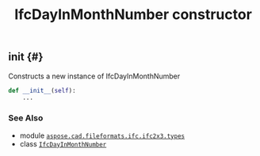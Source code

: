 ﻿---
title: IfcDayInMonthNumber constructor
second_title: Aspose.CAD for Python via .NET API References
description: 
type: docs
weight: 10
url: /python-net/aspose.cad.fileformats.ifc.ifc2x3.types/ifcdayinmonthnumber/__init__/
is_root: false
---

## __init__ {#}

Constructs a new instance of IfcDayInMonthNumber



```python
def __init__(self):
    ...
```





### See Also
* module [`aspose.cad.fileformats.ifc.ifc2x3.types`](../../)
* class [`IfcDayInMonthNumber`](/cad/python-net/aspose.cad.fileformats.ifc.ifc2x3.types/ifcdayinmonthnumber)
